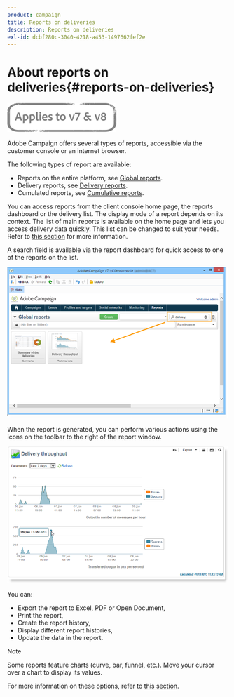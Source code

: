 ```yaml
---
product: campaign
title: Reports on deliveries
description: Reports on deliveries
exl-id: dcbf280c-3040-4218-a453-1497662fef2e
---
```

# About reports on deliveries{#reports-on-deliveries}

![](../../assets/common.svg)

Adobe Campaign offers several types of reports, accessible via the customer console or an internet browser.

The following types of report are available:

* Reports on the entire platform, see [Global reports](../../reporting/using/global-reports.md).
* Delivery reports, see [Delivery reports](../../reporting/using/delivery-reports.md).
* Cumulated reports, see [Cumulative reports](../../reporting/using/cumulative-reports.md).

You can access reports from the client console home page, the reports dashboard or the delivery list. The display mode of a report depends on its context. The list of main reports is available on the home page and lets you access delivery data quickly. This list can be changed to suit your needs. Refer to [this section](../../reporting/using/about-reports-creation-in-campaign.md) for more information.


A search field is available via the report dashboard for quick access to one of the reports on the list.

![](assets/s_ncs_user_report_searchfield.png)

When the report is generated, you can perform various actions using the icons on the toolbar to the right of the report window.

![](assets/s_ncs_user_report_toolbar.png)

You can:

* Export the report to Excel, PDF or Open Document,
* Print the report,
* Create the report history,
* Display different report histories,
* Update the data in the report.

>[!NOTE]
>
>Some reports feature charts (curve, bar, funnel, etc.). Move your cursor over a chart to display its values.

For more information on these options, refer to [this section](../../reporting/using/about-adobe-campaign-reporting-tools.md).
